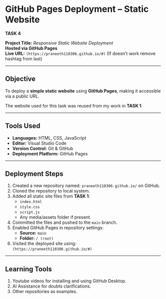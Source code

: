 # GitHub Pages Deployment – Static Website
**TASK 4**

**Project Title:** _Responsive Static Website Deployment_  
**Hosted via GitHub Pages**  
**Live URL:** `(https://praneeth110306.github.io/#)` (If doesn't work remove hashtag from last)

---

## Objective

To deploy a **simple static website** using **GitHub Pages**, making it accessible via a public URL.

The website used for this task was reused from my work in **TASK 1**.

---

## Tools Used

- **Languages:** HTML, CSS, JavaScript  
- **Editor:** Visual Studio Code  
- **Version Control:** Git & GitHub  
- **Deployment Platform:** GitHub Pages  

---

## Deployment Steps

1. Created a new repository named: `praneeth110306.github.io/` on GitHub.
2. Cloned the repository to local system.
3. Added all static site files from **TASK 1**:
   - `index.html`
   - `style.css`
   - `script.js`
   - Any media/assets folder if present.
4. Committed the files and pushed to the `main` branch.
5. Enabled GitHub Pages in repository settings:
   - **Source:** `main`
   - **Folder:** `/ (root)`
6. Visited the deployed site using:  
   `(https://praneeth110306.github.io/#)`

---


## Learning Tools

1. Youtube videos for installing and using GitHub Desktop.
2. AI Assistance for doubts clarifications.
3. Other repositories as examples.
